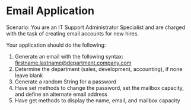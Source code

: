 # Email Application

Scenario: You are an IT Support Administrator Specialist and are
charged with the task of creating email accounts for new hires.

Your application should do the following:
1. Generate an email with the following syntax: firstname.lastname@department.company.com
2. Determine the department (sales, development, accounting), if none leave blank
3. Generate a random String for a password
4. Have set methods to change the password, set the mailbox capacity, and define an alternate email address
5. Have get methods to display the name, email, and mailbox capacity